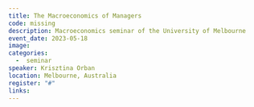 ```yaml
---
title: The Macroeconomics of Managers
code: missing
description: Macroeconomics seminar of the University of Melbourne 
event_date: 2023-05-18
image:
categories: 
  -  seminar
speaker: Krisztina Orban
location: Melbourne, Australia
register: "#"
links:
---
```

